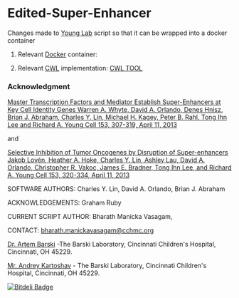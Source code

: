 # Edited-Super-Enhancer
Changes made to [Young Lab] script so that it can be wrapped into a docker container

1. Relevant [Docker] container: 

2. Relevant [CWL] implementation: [CWL TOOL]


### Acknowledgment
[Master Transcription Factors and Mediator Establish Super-Enhancers at Key Cell Identity Genes Warren A. Whyte, David A. Orlando, Denes Hnisz, Brian J. Abraham, Charles Y. Lin, Michael H. Kagey, Peter B. Rahl, Tong Ihn Lee and Richard A. Young Cell 153, 307-319, April 11, 2013]

and

[Selective Inhibition of Tumor Oncogenes by Disruption of Super-enhancers Jakob Lovén, Heather A. Hoke, Charles Y. Lin, Ashley Lau, David A. Orlando, Christopher R. Vakoc, James E. Bradner, Tong Ihn Lee, and Richard A. Young Cell 153, 320-334, April 11, 2013]

SOFTWARE AUTHORS: Charles Y. Lin, David A. Orlando, Brian J. Abraham

ACKNOWLEDGEMENTS: Graham Ruby

CURRENT SCRIPT AUTHOR: Bharath Manicka Vasagam,

CONTACT: bharath.manickavasagam@cchmc.org

[Dr. Artem Barski] -The Barski Laboratory, Cincinnati Children's Hospital, Cincinnati, OH 45229.

[Mr. Andrey Kartoshav] - The Barski Laboratory, Cincinnati Children's Hospital, Cincinnati, OH 45229.





    
   [Young Lab]: <http://younglab.wi.mit.edu/super_enhancer_code.html/>
   [Docker]: <http://www.ncbi.nlm.nih.gov/books/NBK25500/>
   [CWL]:<http://www.commonwl.org/draft-3/>
   [CWL TOOL]:<https://github.com/SciDAP/workflows/tree/master/tools>
   [Dr. Artem Barski]: <http://www.cincinnatichildrens.org/research/divisions/a/allergy-immunology/labs/barski/default/>
   [Mr. Andrey Kartoshav]: <http://www.cincinnatichildrens.org/research/divisions/a/allergy-immunology/labs/barski/members/>
   [df1]: <http://daringfireball.net/projects/markdown/>
   [marked]: <https://github.com/chjj/marked>
   [Ace Editor]: <http://ace.ajax.org>
   [Master Transcription Factors and Mediator Establish Super-Enhancers at Key Cell Identity Genes Warren A. Whyte, David A. Orlando, Denes Hnisz, Brian J. Abraham, Charles Y. Lin, Michael H. Kagey, Peter B. Rahl, Tong Ihn Lee and Richard A. Young Cell 153, 307-319, April 11, 2013]: <http://www.cell.com/abstract/S0092-8674(13)00392-9>
[Selective Inhibition of Tumor Oncogenes by Disruption of Super-enhancers Jakob Lovén, Heather A. Hoke, Charles Y. Lin, Ashley Lau, David A. Orlando, Christopher R. Vakoc, James E. Bradner, Tong Ihn Lee, and Richard A. Young Cell 153, 320-334, April 11, 2013]: <http://www.cell.com/abstract/S0092-8674(13)00393-0>


[![Bitdeli Badge](https://d2weczhvl823v0.cloudfront.net/bharath-cchmc/edited-super-enhancer/trend.png)](https://bitdeli.com/free "Bitdeli Badge")

